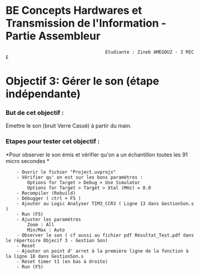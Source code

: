 # BE Concepts Hardwares et Transmission de l'Information - Partie Assembleur 
	                                     Etudiante : Zineb AMEGOUZ - 3 MIC E

	
# Objectif 3: Gérer le son (étape indépendante)
### But de cet objectif : 
Emettre le son (bruit Verre Cassé) à partir du main. 

### Etapes pour tester cet objectif : 
*Pour observer le son émis et vérifier qu'on a un échantillon toutes les 91 micro secondes * 
```
	- Ouvrir le fichier "Project.uvprojx" 
	- Vérifier qu' on est sur les bons paramètres :  
		Options for Target > Debug > Use Simulator 
		Options for Target > Target > Xtal (MHz) = 8.0 
	- Recompiler (Rebuild) 
	- Débugger ( ctrl + F5 ) 
	- Ajouter au Logic Analyser TIM3_CCR3 ( Ligne 13 dans GestionSon.s ) 
	- Run (F5) 
	- Ajuster les paramètres 
		Zoom : All  
		Min/Max : Auto 
	- Observer le son ( cf aussi au fichier pdf Résultat_Test.pdf dans le répertoire Objecif 3 - Gestion Son)
	- Reset 
	- Ajouter un point d' arret à la première ligne de la fonction à la ligne 18 dans GestionSon.s
	- Reset timer t1 (en bas à droite) 
	- Run (F5) 
```







					
